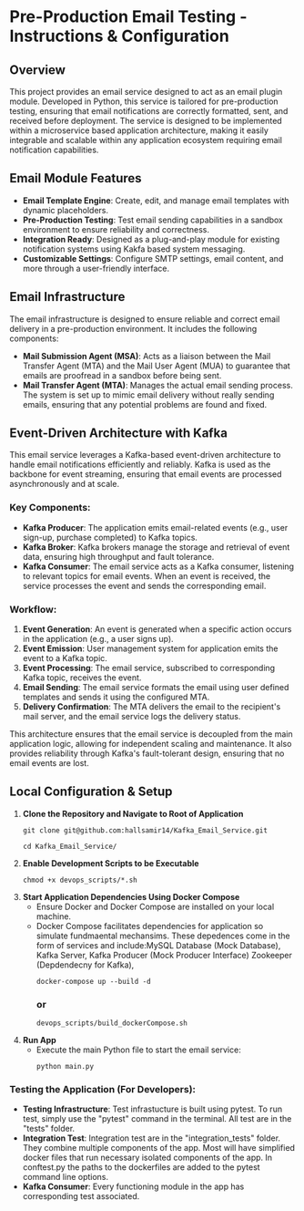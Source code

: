 # Pre-Production Email Testing - Instructions & Configuration

## Overview

This project provides an email service designed to act as an email plugin module. Developed in Python, this service is tailored for pre-production testing, ensuring that email notifications are correctly formatted, sent, and received before deployment. The service is designed to be implemented within a microservice based application architecture, making it easily integrable and scalable within any application ecosystem requiring email notification capabilities.

## Email Module Features

- **Email Template Engine**: Create, edit, and manage email templates with dynamic placeholders.
- **Pre-Production Testing**: Test email sending capabilities in a sandbox environment to ensure reliability and correctness.
- **Integration Ready**: Designed as a plug-and-play module for existing notification systems using Kakfa based system messaging.
- **Customizable Settings**: Configure SMTP settings, email content, and more through a user-friendly interface.

## Email Infrastructure

The email infrastructure is designed to ensure reliable and correct email delivery in a pre-production environment. It includes the following components:

- **Mail Submission Agent (MSA)**: Acts as a liaison between the Mail Transfer Agent (MTA) and the Mail User Agent (MUA) to guarantee that emails are proofread in a sandbox before being sent.
- **Mail Transfer Agent (MTA)**: Manages the actual email sending process. The system is set up to mimic email delivery without really sending emails, ensuring that any potential problems are found and fixed.

## Event-Driven Architecture with Kafka

This email service leverages a Kafka-based event-driven architecture to handle email notifications efficiently and reliably. Kafka is used as the backbone for event streaming, ensuring that email events are processed asynchronously and at scale.

### Key Components:

- **Kafka Producer**: The application emits email-related events (e.g., user sign-up, purchase completed) to Kafka topics.
- **Kafka Broker**: Kafka brokers manage the storage and retrieval of event data, ensuring high throughput and fault tolerance.
- **Kafka Consumer**: The email service acts as a Kafka consumer, listening to relevant topics for email events. When an event is received, the service processes the event and sends the corresponding email.

### Workflow:

1. **Event Generation**: An event is generated when a specific action occurs in the application (e.g., a user signs up).
2. **Event Emission**: User management system for application emits the event to a Kafka topic.
3. **Event Processing**: The email service, subscribed to corresponding Kafka topic, receives the event.
4. **Email Sending**: The email service formats the email using user defined templates and sends it using the configured MTA.
5. **Delivery Confirmation**: The MTA delivers the email to the recipient's mail server, and the email service logs the delivery status.

This architecture ensures that the email service is decoupled from the main application logic, allowing for independent scaling and maintenance. It also provides reliability through Kafka's fault-tolerant design, ensuring that no email events are lost.

## Local Configuration & Setup

1. **Clone the Repository and Navigate to Root of Application**
   ```
   git clone git@github.com:hallsamir14/Kafka_Email_Service.git
   ```
   ```
   cd Kafka_Email_Service/
   ```
2. **Enable Development Scripts to be Executable**
   ```
   chmod +x devops_scripts/*.sh
   ```
3. **Start Application Dependencies Using Docker Compose**
   - Ensure Docker and Docker Compose are installed on your local machine.
   - Docker Compose facilitates dependencies for application so simulate fundmaental mechansims. These depedences come in the form of services and include:MySQL Database (Mock Database), Kafka Server, Kafka Producer (Mock Producer Interface) Zookeeper (Depdendecny for Kafka),
     ```
     docker-compose up --build -d
     ```
     ### or
     ```
     devops_scripts/build_dockerCompose.sh
     ```
4. **Run App**
   - Execute the main Python file to start the email service:
     ```
     python main.py
     ```

### Testing the Application (For Developers):

- **Testing Infrastructure**: Test infrastucture is built using pytest. To run test, simply use the "pytest" command in the terminal. All test are in the "tests" folder.
- **Integration Test**: Integration test are in the "integration_tests" folder. They combine multiple components of the app. Most will have simplified docker files that run necessary isolated components of the app. In conftest.py the paths to the dockerfiles are added to the pytest command line options.
- **Kafka Consumer**: Every functioning module in the app has corresponding test associated.
